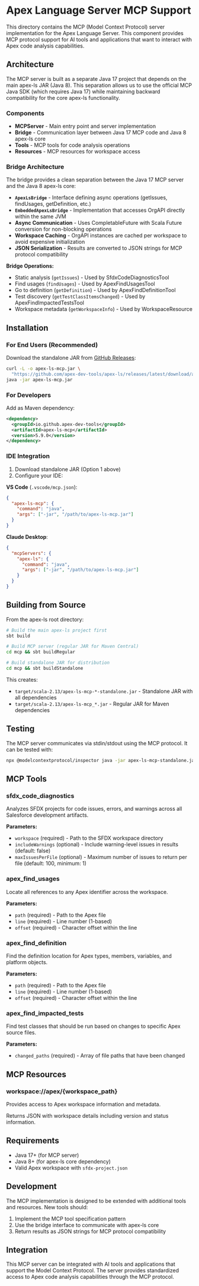 # Apex Language Server MCP Support

This directory contains the MCP (Model Context Protocol) server implementation for the Apex Language Server. This component provides MCP protocol support for AI tools and applications that want to interact with Apex code analysis capabilities.

## Architecture

The MCP server is built as a separate Java 17 project that depends on the main apex-ls JAR (Java 8). This separation allows us to use the official MCP Java SDK (which requires Java 17) while maintaining backward compatibility for the core apex-ls functionality.

### Components

- **MCPServer** - Main entry point and server implementation
- **Bridge** - Communication layer between Java 17 MCP code and Java 8 apex-ls core
- **Tools** - MCP tools for code analysis operations
- **Resources** - MCP resources for workspace access

### Bridge Architecture

The bridge provides a clean separation between the Java 17 MCP server and the Java 8 apex-ls core:

- **`ApexLsBridge`** - Interface defining async operations (getIssues, findUsages, getDefinition, etc.)
- **`EmbeddedApexLsBridge`** - Implementation that accesses OrgAPI directly within the same JVM
- **Async Communication** - Uses CompletableFuture with Scala Future conversion for non-blocking operations
- **Workspace Caching** - OrgAPI instances are cached per workspace to avoid expensive initialization
- **JSON Serialization** - Results are converted to JSON strings for MCP protocol compatibility

**Bridge Operations:**
- Static analysis (`getIssues`) - Used by SfdxCodeDiagnosticsTool
- Find usages (`findUsages`) - Used by ApexFindUsagesTool  
- Go to definition (`getDefinition`) - Used by ApexFindDefinitionTool
- Test discovery (`getTestClassItemsChanged`) - Used by ApexFindImpactedTestsTool
- Workspace metadata (`getWorkspaceInfo`) - Used by WorkspaceResource

## Installation

### For End Users (Recommended)

Download the standalone JAR from [GitHub Releases](https://github.com/apex-dev-tools/apex-ls/releases):

```bash
curl -L -o apex-ls-mcp.jar \
  "https://github.com/apex-dev-tools/apex-ls/releases/latest/download/apex-ls-mcp-standalone.jar"
java -jar apex-ls-mcp.jar
```

### For Developers

Add as Maven dependency:

```xml
<dependency>
  <groupId>io.github.apex-dev-tools</groupId>
  <artifactId>apex-ls-mcp</artifactId>
  <version>5.9.0</version>
</dependency>
```

### IDE Integration

1. Download standalone JAR (Option 1 above)
2. Configure your IDE:

**VS Code** (`.vscode/mcp.json`):
```json
{
  "apex-ls-mcp": {
    "command": "java",
    "args": ["-jar", "/path/to/apex-ls-mcp.jar"]
  }
}
```

**Claude Desktop**:
```json
{
  "mcpServers": {
    "apex-ls": {
      "command": "java", 
      "args": ["-jar", "/path/to/apex-ls-mcp.jar"]
    }
  }
}
```

## Building from Source

From the apex-ls root directory:

```bash
# Build the main apex-ls project first
sbt build

# Build MCP server (regular JAR for Maven Central)
cd mcp && sbt buildRegular

# Build standalone JAR for distribution
cd mcp && sbt buildStandalone
```

This creates:
- `target/scala-2.13/apex-ls-mcp-*-standalone.jar` - Standalone JAR with all dependencies
- `target/scala-2.13/apex-ls-mcp_*.jar` - Regular JAR for Maven dependencies

## Testing

The MCP server communicates via stdin/stdout using the MCP protocol. 
It can be tested with:

```bash
npx @modelcontextprotocol/inspector java -jar apex-ls-mcp-standalone.jar
```

## MCP Tools

### sfdx_code_diagnostics
Analyzes SFDX projects for code issues, errors, and warnings across all Salesforce development artifacts.

**Parameters:**
- `workspace` (required) - Path to the SFDX workspace directory
- `includeWarnings` (optional) - Include warning-level issues in results (default: false)
- `maxIssuesPerFile` (optional) - Maximum number of issues to return per file (default: 100, minimum: 1)

### apex_find_usages
Locate all references to any Apex identifier across the workspace.

**Parameters:**
- `path` (required) - Path to the Apex file
- `line` (required) - Line number (1-based)
- `offset` (required) - Character offset within the line

### apex_find_definition
Find the definition location for Apex types, members, variables, and platform objects.

**Parameters:**
- `path` (required) - Path to the Apex file
- `line` (required) - Line number (1-based)
- `offset` (required) - Character offset within the line

### apex_find_impacted_tests
Find test classes that should be run based on changes to specific Apex source files.

**Parameters:**
- `changed_paths` (required) - Array of file paths that have been changed

## MCP Resources

### workspace://apex/{workspace_path}
Provides access to Apex workspace information and metadata.

Returns JSON with workspace details including version and status information.

## Requirements

- Java 17+ (for MCP server)
- Java 8+ (for apex-ls core dependency)
- Valid Apex workspace with `sfdx-project.json`

## Development

The MCP implementation is designed to be extended with additional tools and resources. New tools should:

1. Implement the MCP tool specification pattern
2. Use the bridge interface to communicate with apex-ls core
3. Return results as JSON strings for MCP protocol compatibility

## Integration

This MCP server can be integrated with AI tools and applications that support the Model Context Protocol. The server provides standardized access to Apex code analysis capabilities through the MCP protocol.

